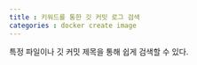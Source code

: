 ```yaml
---
title : 키워드를 통한 깃 커밋 로그 검색
categories : docker create image
---
```


특정 파일이나 깃 커밋 제목을 통해 쉽게 검색할 수 있다.









